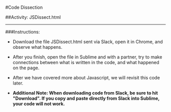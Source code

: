 #Code Dissection

##Activity: JSDissect.html

-----------------------------------

###Instructions:

   * Download the file JSDissect.html sent via Slack, open it in Chrome, and observe what happens.


   * After you finish, open the file in Sublime and with a partner, try to make connections between what is written in the code, and what happened on the page.


   * After we have covered more about Javascript, we will revisit this code later.


   * __Additional Note: When downloading code from Slack, be sure to hit "Download". If you copy and paste directly from Slack into Sublime, your code will not work.__